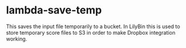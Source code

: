 lambda-save-temp
================

This saves the input file temporarily to a bucket. In LilyBin this is used to
store temporary score files to S3 in order to make Dropbox integration
working.

